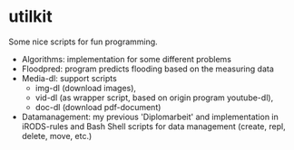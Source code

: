 # utilkit
Some nice scripts for fun programming.  

- Algorithms: implementation for some different problems
- Floodpred: program predicts flooding based on the measuring data
- Media-dl: support scripts 
	- img-dl (download images), 
	- vid-dl (as wrapper script, based on origin program youtube-dl), 
	- doc-dl (download pdf-document)
- Datamanagement: my previous 'Diplomarbeit' and implementation in iRODS-rules and Bash Shell scripts for data management (create, repl, delete, move, etc.)
